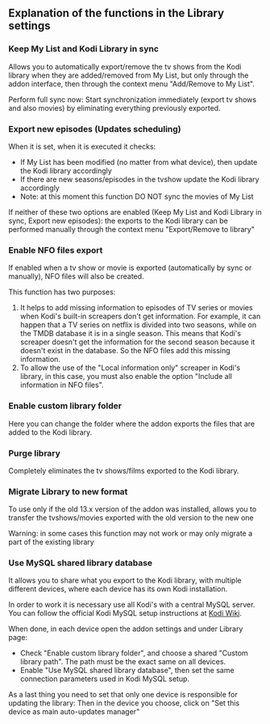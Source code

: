 ## Explanation of the functions in the Library settings

### Keep My List and Kodi Library in sync
Allows you to automatically export/remove the tv shows from the Kodi library when they are added/removed from My List, but only through the addon interface, then through the context menu "Add/Remove to My List".

Perform full sync now: Start synchronization immediately (export tv shows and also movies) by eliminating everything previously exported.

### Export new episodes (Updates scheduling)
When it is set, when it is executed it checks:
* If My List has been modified (no matter from what device), then update the Kodi library accordingly
* If there are new seasons/episodes in the tvshow update the Kodi library accordingly
* Note: at this moment this function DO NOT sync the movies of My List

If neither of these two options are enabled (Keep My List and Kodi Library in sync, Export new episodes):
the exports to the Kodi library can be performed manually through the context menu "Export/Remove to library"

### Enable NFO files export
If enabled when a tv show or movie is exported (automatically by sync or manually), NFO files will also be created.

This function has two purposes:
1) It helps to add missing information to episodes of TV series or movies when Kodi's built-in screapers don't get information.
For example, it can happen that a TV series on netflix is divided into two seasons, while on the TMDB database it is in a single season. This means that Kodi's screaper doesn't get the information for the second season because it doesn't exist in the database. So the NFO files add this missing information.
2) To allow the use of the "Local information only" screaper in Kodi's library,
in this case, you must also enable the option "Include all information in NFO files".

### Enable custom library folder
Here you can change the folder where the addon exports the files that are added to the Kodi library.

### Purge library
Completely eliminates the tv shows/films exported to the Kodi library.

### Migrate Library to new format
To use only if the old 13.x version of the addon was installed,
allows you to transfer the tvshows/movies exported with the old version to the new one

Warning: in some cases this function may not work or may only migrate a part of the existing library

### Use MySQL shared library database
It allows you to share what you export to the Kodi library, with multiple different devices, where each device has its own Kodi installation.

In order to work it is necessary use all Kodi's with a central MySQL server. You can follow the official Kodi MySQL setup instructions at [Kodi Wiki](https://kodi.wiki/view/MySQL).

When done, in each device open the addon settings and under Library page:
* Check "Enable custom library folder", and choose a shared "Custom library path". The path must be the exact same on all devices.
* Enable "Use MySQL shared library database", then set the same connection parameters used in Kodi MySQL setup.

As a last thing you need to set that only one device is responsible for updating the library:
Then in the device you choose, click on "Set this device as main auto-updates manager"
